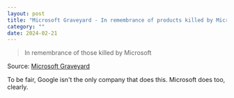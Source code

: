 ```yaml
---
layout: post
title: "Microsoft Graveyard - In remembrance of products killed by Microsoft"
category: ""
date: 2024-02-21
---
```


>In remembrance of those killed by Microsoft

Source: [Microsoft Graveyard](https://microsoftgraveyard.com/)

To be fair, Google isn't the only company that does this.  Microsoft does too, clearly. 
